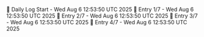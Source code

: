 📅 Daily Log Start - Wed Aug  6 12:53:50 UTC 2025
📌 Entry 1/7 - Wed Aug  6 12:53:50 UTC 2025
📌 Entry 2/7 - Wed Aug  6 12:53:50 UTC 2025
📌 Entry 3/7 - Wed Aug  6 12:53:50 UTC 2025
📌 Entry 4/7 - Wed Aug  6 12:53:50 UTC 2025
